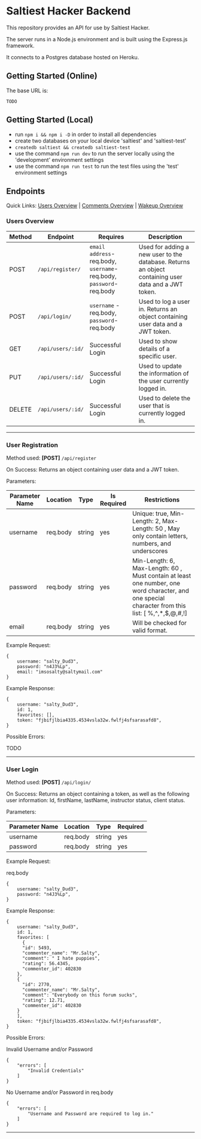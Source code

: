 # Saltiest Hacker Backend

This repository provides an API for use by Saltiest Hacker.

The server runs in a Node.js environment and is built using the Express.js framework.

It connects to a Postgres database hosted on Heroku.

## Getting Started (Online)

The base URL is:

```
TODO
```

## Getting Started (Local)

- run `npm i && npm i -D` in order to install all dependencies
- create two databases on your local device 'saltiest' and 'saltiest-test'
- `createdb saltiest && createdb saltiest-test`
- use the command `npm run dev` to run the server locally using the 'development' environment settings
- use the command `npm run test` to run the test files using the 'test' environment settings

## Endpoints

Quick Links: [Users Overview](#users-overview) | [Comments Overview](#comments-overview) |
[Wakeup Overview](#wakeup-overview)

### Users Overview

| Method | Endpoint          | Requires                                                              | Description                                                                                         |
| ------ | ----------------- | --------------------------------------------------------------------- | --------------------------------------------------------------------------------------------------- |
| POST   | `/api/register/`  | `email address`- req.body, `username`- req.body, `password`- req.body | Used for adding a new user to the database. Returns an object containing user data and a JWT token. |
| POST   | `/api/login/`     | `username` - req.body, `password`- req.body                           | Used to log a user in. Returns an object containing user data and a JWT token.                      |
| GET    | `/api/users/:id/` | Successful Login                                                      | Used to show details of a specific user.                                                            |
| PUT    | `/api/users/:id/` | Successful Login                                                      | Used to update the information of the user currently logged in.                                     |
| DELETE | `/api/users/:id/` | Successful Login                                                      | Used to delete the user that is currently logged in.                                                |

---

### User Registration

Method used: **[POST]** `/api/register`

On Success: Returns an object containing user data and a JWT token.

Parameters:

| Parameter Name | Location | Type   | Is Required | Restrictions                                                                                                                                     |
| -------------- | -------- | ------ | ----------- | ------------------------------------------------------------------------------------------------------------------------------------------------ |
| username       | req.body | string | yes         | Unique: true, Min-Length: 2, Max-Length: 50 , May only contain letters, numbers, and underscores                                                 |
| password       | req.body | string | yes         | Min-Length: 6, Max-Length: 60 , Must contain at least one number, one word character, and one special character from this list: [ %,^,*,$,@,#,!] |
| email          | req.body | string | yes         | Will be checked for valid format.                                                                                                                |

Example Request:

```
{
    username: "salty_Dud3",
    password: "n4J3%Lp",
    email: "imsosalty@saltymail.com"
}
```

Example Response:

```
{
    username: "salty_Dud3",
    id: 1,
    favorites: [],
    token: "fjbifjlbia4335.4534vsla32w.fwlfj4sfsarasafd8",
}
```

Possible Errors:

TODO

---

### User Login

Method used: **[POST]** `/api/login/`

On Success: Returns an object containing a token, as well as the following user information: Id, firstName, lastName, instructor status, client status.

Parameters:

| Parameter Name | Location | Type   | Required |
| -------------- | -------- | ------ | -------- |
| username       | req.body | string | yes      |
| password       | req.body | string | yes      |

Example Request:

req.body

```
{
    username: "salty_Dud3",
    password: "n4J3%Lp",
}
```

Example Response:

```
{
    username: "salty_Dud3",
    id: 1,
    favorites: [
      {
      "id": 5493,
      "commenter_name": "Mr.Salty",
      "comment": " I hate puppies",
      "rating": 56.4345,
      "commenter_id": 402830
    },
    {
      "id": 2770,
      "commenter_name": "Mr.Salty",
      "comment": "Everybody on this forum sucks",
      "rating": 12.71,
      "commenter_id": 402830
    }
    ],
    token: "fjbifjlbia4335.4534vsla32w.fwlfj4sfsarasafd8",
}
```

Possible Errors:

Invalid Username and/or Password

```
{
    "errors": [
        "Invalid Credentials"
    ]
}
```

No Username and/or Password in req.body

```
{
    "errors": [
        "Username and Password are required to log in."
    ]
}
```

---
